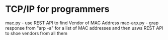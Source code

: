 # TCP/IP for programmers

mac.py
	- use REST API to find Vendor of MAC Address
mac-arp.py
	- grap response from "arp -a" for a list of MAC addresses and then usws REST API to shoe vendors from all them
